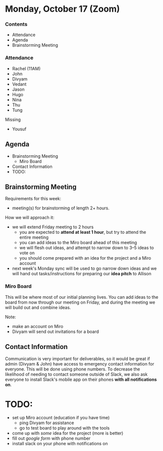 # Monday, October 17 (Zoom)
### Contents
- Attendance
- Agenda
- Brainstorming Meeting

### Attendance
- Rachel (11AM)
- John
- Divyam
- Vedant
- Jason
- Hugo
- Nina
- Thu
- Tung

Missing
- Yousuf

## Agenda
- Brainstorming Meeting
	- Miro Board
- Contact Information
- TODO:

## Brainstorming Meeting
Requirements for this week:
- meeting(s) for brainstorming of length 2+ hours.

How we will approach it:
- we will extend Friday meeting to 2 hours
	- you are expected to **attend at least 1 hour**, but try to attend the entire meeting
	- you can add ideas to the Miro board ahead of this meeting
	- we will flesh out ideas, and attempt to narrow down to 3–5 ideas to vote on
	- you should come prepared with an idea for the project and a Miro account
- next week's Monday sync will be used to go narrow down ideas and we will hand out tasks/instructions for preparing our **idea pitch** to Allison

### Miro Board
This will be where most of our initial planning lives. You can add ideas to the board from now through our meeting on Friday, and during the meeting we will build out and combine ideas.

Note:
- make an account on Miro
- Divyam will send out invitations for a board

## Contact Information
Communication is very important for deliverables, so it would be great if admin (Divyam & John) have access to emergency contact information for everyone. This will be done using phone numbers. To decrease the likelihood of needing to contact someone outside of Slack, we also ask everyone to install Slack's mobile  app on their phones **with all notifications on**.

# TODO:
- set up Miro account (education if you have time)
	- ping Divyam for assistance
	- go to test board to play around with the tools
- come up with *some* idea for the project (more is better)
- fill out *google form* with phone number
- install slack on your phone with notifications on

